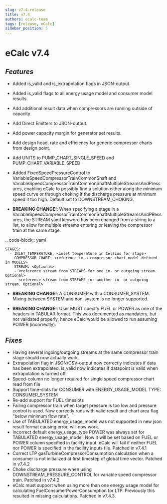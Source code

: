 ```yaml
---
slug: v7-4-release
title: v7.4
authors: ecalc-team
tags: [release, eCalc]
sidebar_position: 5
---
```


# eCalc v7.4


##  *Features*

* Added is_valid and is_extrapolation flags in JSON-output.
* Added is_valid flags to all energy usage model and consumer model results.
* Add additional result data when compressors are running outside of capacity
* Add Direct Emitters to JSON-output.
* Add power capacity margin for generator set results.
* Add design head, rate and efficiency for generic compressor charts from design point.
* Add UNITS to PUMP_CHART_SINGLE_SPEED and PUMP_CHART_VARIABLE_SPEED
* Added FixedSpeedPressureControl to VariableSpeedCompressorTrainCommonShaft and VariableSpeedCompressorTrainCommonShaftMultipleStreamsAndPressures, enabling eCalc to possibly find a solution either along the minimum speed curve or through choking if the discharge pressure at minimum speed it too high. Default set to DOWNSTREAM_CHOKING.

* **BREAKING CHANGE!**: When specifying a stage in a VariableSpeedCompressorTrainCommonShaftMultipleStreamsAndPRessures, the STREAM yaml keyword has been changed from a string to a list, to allow for multiple streams entering or leaving the compressor train at the same stage.

 .. code-block:: yaml

    STAGES:
      - INLET_TEMPERATURE: <inlet temperature in Celsius for stage>
        COMPRESSOR_CHART: <reference to a compressor chart model defined in MODELS>
        STREAM: <Optional>
        - <reference stream from STREAMS for one in- or outgoing stream. Optional>
        - <reference stream from STREAMS for another in- or outgoing stream. Optional>

* **BREAKING CHANGE!**: A CONSUMER with a CONSUMER_SYSTEM. Mixing between SYSTEM and non-system is no longer supported.

* **BREAKING CHANGE!**: User MUST specify FUEL or POWER as one of the headers in TABULAR format. This was documented as mandatory, but not validated properly, hence eCalc would be allowed to run assuming POWER (incorrectly).

## *Fixes*

- Having several ingoing/outgoing streams at the same compressor train stage should now actually work.
- Extrapolation flag in JSON/CSV-output now correctly indicates if data has been extrapolated. is_valid now indicates if datapoint is valid when extrapolation is turned off.
- Speed-column no longer required for single speed compressor chart read from file
- Support time-slots for CONSUMER with ENERGY_USAGE_MODEL TYPE: CONSUMER_SYSTEM
- Re-add support for FUEL timeslots
- Failing compressor train when target pressure is too low and pressure control is used. Now correctly runs with valid result and chart area flag "below minimum flow rate".
- Use of TABULATED energy_usage_model was not supported in new json result format causing error, will now work.
- Incorrect default energy_usage_type POWER was always set for TABULATED energy_usage_model. Now it will be set based on FUEL or POWER column specified in facility input. eCalc will fail if neither FUEL nor POWER is specified in the facility inputs file. Patched in v7.4.1
- Correct LTP gasTurbineCompressorConsumption calculation when a consumer is not initialized at first timestep of global time vector. Patched in v7.4.2
- Choke discharge pressure when using DOWNSTREAM_PRESSURE_CONTROL for variable speed compressor train. Patched in v7.4.2
- eCalc must support when using more than one energy usage model for calculating FuelConsumerPowerConsumption for LTP. Previously this resulted in missing calculations. Patched in v7.4.3.

